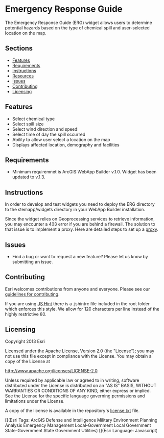 # Emergency Response Guide
The Emergency Response Guide (ERG) widget allows users to determine potential hazards based on the type of chemical spill and user-selected location on the map. 

## Sections
* [Features](#features)
* [Requirements](#requirements)
* [Instructions](#instructions)
* [Resources](#resources)
* [Issues](#issues)
* [Contributing](#contributing)
* [Licensing](#licensing)

## Features
* Select chemical type
* Select spill size
* Select wind direction and speed
* Select time of day the spill occurred
* Ability to allow user select a location on the map
* Displays affected location, demography and facilities

## Requirements
* Minimum requiremnet is ArcGIS WebApp Builder v.1.0. Widget has been updated to v.1.3.

## Instructions
In order to develop and test widgets you need to deploy the ERG directory to the stemapp/widgets directory in your WebApp Builder installation. 

Since the widget relies on Geoprocessing services to retrieve information, you may encounter a 403 error if you are behind a firewall. The solution 
to that issue is to implement a proxy. Here are detailed steps to set up a [proxy](http://blogs.esri.com/esri/supportcenter/2015/10/28/setting-up-a-proxy-with-web-appbuilder-for-arcgis-developer-edition/).

## Issues
* Find a bug or want to request a new feature?  Please let us know by submitting an issue.

## Contributing
Esri welcomes contributions from anyone and everyone. Please see our [guidelines for contributing](https://github.com/esri/contributing).

If you are using [JS Hint](http://http://www.jshint.com/) there is a .jshintrc file included in the root folder which enforces this style.
We allow for 120 characters per line instead of the highly restrictive 80.

## Licensing
Copyright 2013 Esri

Licensed under the Apache License, Version 2.0 (the "License");
you may not use this file except in compliance with the License.
You may obtain a copy of the License at

   http://www.apache.org/licenses/LICENSE-2.0

Unless required by applicable law or agreed to in writing, software
distributed under the License is distributed on an "AS IS" BASIS,
WITHOUT WARRANTIES OR CONDITIONS OF ANY KIND, either express or implied.
See the License for the specific language governing permissions and
limitations under the License.

A copy of the license is available in the repository's
[license.txt](license.txt) file.

[](Esri Tags: ArcGIS Defense and Intelligence Military Environment Planning Analysis Emergency Management Local-Government Local Government State-Government State Government Utilities)
[](Esri Language: Javascript)